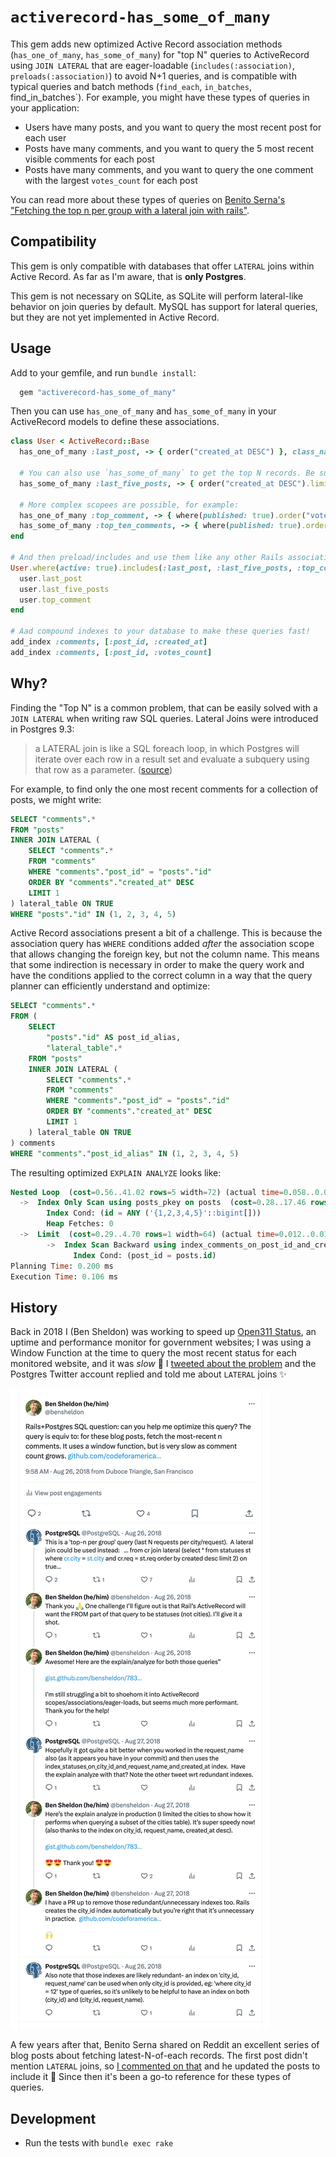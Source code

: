 # `activerecord-has_some_of_many`

This gem adds new optimized Active Record association methods (`has_one_of_many`, `has_some_of_many`) for "top N" queries to ActiveRecord using `JOIN LATERAL` that are eager-loadable (`includes(:association)`, `preloads(:association)`) to avoid N+1 queries, and is compatible with typical queries and batch methods (`find_each`, `in_batches`, find_in_batches`). For example, you might have these types of queries in your application:

- Users have many posts, and you want to query the most recent post for each user 
- Posts have many comments, and you want to query the 5 most recent visible comments for each post
- Posts have many comments, and you want to query the one comment with the largest `votes_count` for each post

You can read more about these types of queries on [Benito Serna's "Fetching the top n per group with a lateral join with rails"](https://bhserna.com/fetching-the-top-n-per-group-with-a-lateral-join-with-rails.html).

## Compatibility

This gem is only compatible with databases that offer `LATERAL` joins within Active Record. As far as I'm aware, that is **only Postgres**. 

This gem is not necessary on SQLite, as SQLite will perform lateral-like behavior on join queries by default. MySQL has support for lateral queries, but they are not yet implemented in Active Record.

## Usage

Add to your gemfile, and run `bundle install`:

```ruby
  gem "activerecord-has_some_of_many"
```

Then you can use `has_one_of_many` and `has_some_of_many` in your ActiveRecord models to define these associations.

```ruby
class User < ActiveRecord::Base
  has_one_of_many :last_post, -> { order("created_at DESC") }, class_name: "Post"

  # You can also use `has_some_of_many` to get the top N records. Be sure to add a limit to the scope.
  has_some_of_many :last_five_posts, -> { order("created_at DESC").limit(5) }, class_name: "Post"

  # More complex scopees are possible, for example:
  has_one_of_many :top_comment, -> { where(published: true).order("votes_count DESC") }, class_name: "Comment"
  has_some_of_many :top_ten_comments, -> { where(published: true).order("votes_count DESC").limit(10) }, class_name: "Comment"
end

# And then preload/includes and use them like any other Rails association:
User.where(active: true).includes(:last_post, :last_five_posts, :top_comment).each do |user|
  user.last_post
  user.last_five_posts
  user.top_comment
end

# Aad compound indexes to your database to make these queries fast!
add_index :comments, [:post_id, :created_at]
add_index :comments, [:post_id, :votes_count]
```

## Why?

Finding the "Top N" is a common problem, that can be easily solved with a `JOIN LATERAL` when writing raw SQL queries. Lateral Joins were introduced in Postgres 9.3: 

> a LATERAL join is like a SQL foreach loop, in which Postgres will iterate over each row in a result set and evaluate a subquery using that row as a parameter. ([source](https://www.heap.io/blog/postgresqls-powerful-new-join-type-lateral))
 
For example, to find only the one most recent comments for a collection of posts, we might write:

```sql
SELECT "comments".*
FROM "posts"
INNER JOIN LATERAL (
    SELECT "comments".*
    FROM "comments"
    WHERE "comments"."post_id" = "posts"."id"
    ORDER BY "comments"."created_at" DESC
    LIMIT 1
) lateral_table ON TRUE
WHERE "posts"."id" IN (1, 2, 3, 4, 5)
```

Active Record associations present a bit of a challenge. This is because the association query has `WHERE` conditions added _after_ the association scope that allows changing the foreign key, but not the column name. This means that some indirection is necessary in order to make the query work and have the conditions applied to the correct column in a way that the query planner can efficiently understand and optimize:

```SQL
SELECT "comments".*
FROM (
    SELECT
        "posts"."id" AS post_id_alias,
        "lateral_table".*
    FROM "posts"
    INNER JOIN LATERAL (
        SELECT "comments".*
        FROM "comments"
        WHERE "comments"."post_id" = "posts"."id"
        ORDER BY "comments"."created_at" DESC
        LIMIT 1
    ) lateral_table ON TRUE
) comments
WHERE "comments"."post_id_alias" IN (1, 2, 3, 4, 5)
```

The resulting optimized `EXPLAIN ANALYZE` looks like:

```sql
Nested Loop  (cost=0.56..41.02 rows=5 width=72) (actual time=0.058..0.082 rows=4 loops=1)
  ->  Index Only Scan using posts_pkey on posts  (cost=0.28..17.46 rows=5 width=8) (actual time=0.022..0.027 rows=4 loops=1)
        Index Cond: (id = ANY ('{1,2,3,4,5}'::bigint[]))
        Heap Fetches: 0
  ->  Limit  (cost=0.29..4.70 rows=1 width=64) (actual time=0.012..0.013 rows=1 loops=4)
        ->  Index Scan Backward using index_comments_on_post_id_and_created_at on comments  (cost=0.29..44.46 rows=10 width=64) (actual time=0.012..0.012 rows=1 loops=4)
              Index Cond: (post_id = posts.id)
Planning Time: 0.200 ms
Execution Time: 0.106 ms
```

## History

Back in 2018 I (Ben Sheldon) was working to speed up [Open311 Status](https://status.open311.org), an uptime and performance monitor for government websites; I was using a Window Function at the time to query the most recent status for each monitored website, and it was _slow_ 🐌 I [tweeted about the problem](https://x.com/postgresql/status/1033797250936389633) and the Postgres Twitter account replied and told me about `LATERAL` joins ✨

![Tweet from Postgres](history.jpg)

A few years after that, Benito Serna shared on Reddit an excellent series of blog posts about fetching latest-N-of-each records. The first post didn't mention `LATERAL` joins, so [I commented on that](https://www.reddit.com/r/rails/comments/kmofhp/comment/ghnf0hy/) and he updated the posts to include it 🙌 Since then it's been a go-to reference for these types of queries.

## Development

- Run the tests with `bundle exec rake`
